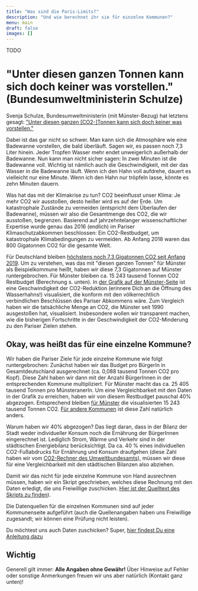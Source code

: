 ```yaml
---
title: "Was sind die Paris-Limits?"
description: "Und wie berechnet ihr sie für einzelne Kommunen?"
menu: main
draft: false
images: []
---
```


TODO

# "Unter diesen ganzen Tonnen kann sich doch keiner was vorstellen." (Bundesumweltministerin Schulze)

Svenja Schulze, Bundesumweltministerin (mit Münster-Bezug) hat letztens gesagt:
["Unter diesen ganzen [CO2-]Tonnen kann sich doch keiner was vorstellen."](https://twitter.com/Jumpsteady/status/1177492121143525376)

Dabei ist das gar nicht so schwer. Man kann sich die Atmosphäre wie eine
Badewanne vorstellen, die bald überläuft. Sagen wir, es passen noch 7,3 Liter hinein.
Jeder Tropfen Wasser mehr endet unweigerlich außerhalb der Badewanne.
Nun kann man nicht sicher sagen: In zwei Minuten ist die Badewanne voll.
Wichtig ist nämlich auch die Geschwindigkeit, mit der das Wasser in die
Badewanne läuft. Wenn ich den Hahn voll aufdrehe, dauert es vielleicht nur
eine Minute. Wenn ich den Hahn nur tröpfeln lasse, könnte es zehn Minuten dauern.

Was hat das mit der Klimakrise zu tun? CO2 beeinflusst unser Klima:
Je mehr CO2 wir ausstoßen, desto heißer wird es auf der Erde.
Um katastrophale Zustände zu vermeiden (entspricht dem Überlaufen der Badewanne),
müssen wir also die Gesamtmenge des CO2, die wir ausstoßen, begrenzen.
Basierend auf jahrzehntelanger wissenschaftlicher Expertise wurde genau das
2016 (endlich) im Pariser Klimaschutzabkommen beschlossen: Ein CO2-Restbudget,
um katastrophale Klimabedingungen zu vermeiden. Ab Anfang 2018 waren das
800 Gigatonnen CO2 für die gesamte Welt.

Für Deutschland bleiben [höchstens noch 7,3 Gigatonnen CO2 seit Anfang 2019](https://scilogs.spektrum.de/klimalounge/wie-viel-co2-kann-deutschland-noch-ausstossen/).
Um zu verstehen, was das mit "diesen ganzen Tonnen" für Münster als Beispielkommune
heißt, haben wir diese 7,3 Gigatonnen auf Münster runtergebrochen.
Für Münster bleiben ca. 15 243 tausend Tonnen CO2 Restbudget (Berechnung s. unten).
In [der Grafik auf der Münster-Seite](../kommunen/muenster/)
ist eine Geschwindigkeit der CO2-Reduktion (erinnere Dich an die Öffnung des Wasserhahns!)
visualisiert, die konform mit den völkerrechtlich verbindlichen Beschlüssen
des Pariser Abkommens wäre. Zum Vergleich haben wir die tatsächliche Menge
an CO2, die Münster seit 1990 ausgestoßen hat, visualisiert. Insbesondere
wollen wir transparent machen, wie die bisherigen Fortschritte in der
Geschwindigkeit der CO2-Minderung zu den Pariser Zielen stehen.

## Okay, was heißt das für eine einzelne Kommune?

Wir haben die Pariser Ziele für jede einzelne Kommune wie folgt runtergebrochen:
Zunächst haben wir das Budget pro BürgerIn in Gesamtdeutschland ausgerechnet
(ca. 0,088 tausend Tonnen CO2 pro Kopf). Diese Zahl haben wir dann mit
der Anzahl BürgerInnen in der entsprechenden Kommune multipliziert.
Für Münster macht das ca. 25 405 tausend Tonnen pro MünsteranerIn.
Um eine Vergleichbarkeit mit den Daten in der Grafik zu erreichen, haben
wir von diesem Restbudget pauschal 40% abgezogen. Entsprechend bleiben
[für Münster](../kommunen/muenster/)
die visualisierten 15 243 tausend Tonnen CO2. [Für andere Kommunen](../kommunen/liste/)
ist diese Zahl natürlich anders.

Warum haben wir 40% abgezogen? Das liegt daran, dass in der Bilanz der
Stadt weder individueller Konsum noch die Ernährung der BürgerInnen eingerechnet ist.
Lediglich Strom, Wärme und Verkehr sind in der städtischen Energiebilanz berücksichtigt.
Da ca. 40 % eines individuellen CO2-Fußabdrucks für Ernährung und Konsum draufgehen
(diese Zahl haben wir vom [CO2-Rechner des Umweltbundesamts](https://uba.co2-rechner.de/)), müssen wir
diese für eine Vergleichbarkeit mit den städtischen Bilanzen also abziehen.

Damit wir das nicht für jede einzelne Kommune von Hand ausrechnen müssen,
haben wir ein Skript geschrieben, welches diese Rechnung mit den Daten
erledigt, die uns Freiwillige zuschicken. [Hier ist der Quelltext des Skripts zu finden](https://github.com/codeformuenster/klimawatch/blob/master/generate_plots.py#L53)).

Die Datenquellen für die einzelnen Kommunen sind auf jeder Kommunenseite aufgeführt
(auch die Quellenangaben haben uns Freiwillige zugesandt; wir können eine Prüfung nicht leisten).

Du möchtest uns auch Daten zuschicken? Super, [hier findest Du eine Anleitung dazu](../anleitung)

## Wichtig

Generell gilt immer: **Alle Angaben ohne Gewähr!** Über Hinweise auf
Fehler oder sonstige Anmerkungen freuen wir uns aber natürlich (Kontakt ganz unten)!

